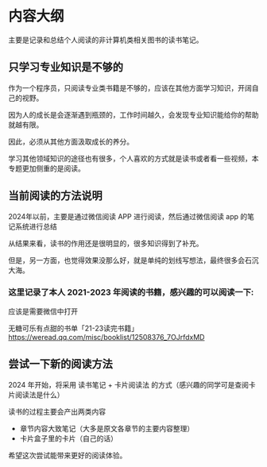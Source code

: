 # 内容大纲

主要是记录和总结个人阅读的非计算机类相关图书的读书笔记。


## 只学习专业知识是不够的

作为一个程序员，只阅读专业类书籍是不够的，应该在其他方面学习知识，开阔自己的视野。

因为人的成长是会逐渐遇到瓶颈的，工作时间越久，会发现专业知识能给你的帮助就越有限。

因此，必须从其他方面汲取成长的养分。

学习其他领域知识的途径也有很多，个人喜欢的方式就是读书或者看一些视频，本专题更加侧重的是阅读。


## 当前阅读的方法说明

2024年以前，主要是通过微信阅读 APP 进行阅读，然后通过微信阅读 app 的笔记系统进行总结

从结果来看，读书的作用还是很明显的，很多知识得到了补充。

但是，另一方面，也觉得效果没那么好，就是单纯的划线写想法，最终很多会石沉大海。


### 这里记录了本人 2021-2023 年阅读的书籍，感兴趣的可以阅读一下: 

应该是需要微信中打开

无糖可乐有点甜的书单「21-23读完书籍」 https://weread.qq.com/misc/booklist/12508376_7OJrfdxMD


## 尝试一下新的阅读方法

2024 年开始，将采用 读书笔记 + 卡片阅读法 的方式（感兴趣的同学可是查阅卡片阅读法是什么）

读书的过程主要会产出两类内容
* 章节内容大致笔记（大多是原文各章节的主要内容整理）
* 卡片盒子里的卡片（自己的话）

希望这次尝试能带来更好的阅读体验。
